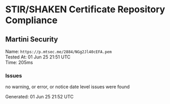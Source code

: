 # STIR/SHAKEN Certificate Repository Compliance

## Martini Security

Name: `https://p.mtsec.me/2884/NGg2Jl40cEFA.pem`\
Tested At: 01 Jun 25 21:51 UTC\
Time: 205ms

### Issues

no warning, or error, or notice date level issues were found

Generated: 01 Jun 25 21:52 UTC